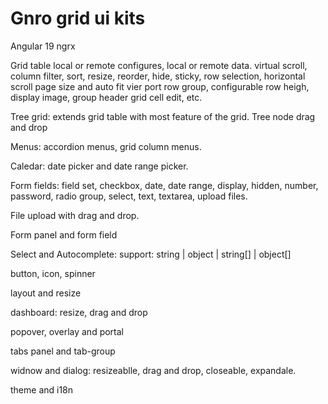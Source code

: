 # Gnro grid ui kits

Angular 19 ngrx

Grid table local or remote configures, local or remote data. 
   virtual scroll, column filter, sort, resize, reorder, hide, sticky, row selection, horizontal scroll
   page size and auto fit vier port 
   row group, configurable row heigh, display image, group header
   grid cell edit, etc.

 Tree grid: extends grid table with most feature of the grid.
   Tree node drag and drop

 Menus: accordion menus, grid column menus.

 Caledar: date picker and date range picker.

 Form fields: field set, checkbox, date, date range, display, hidden, number, password, radio group, select, text, textarea, upload files.

 File upload with drag and drop.

 Form panel and form field

 Select and Autocomplete: support: string | object | string[] | object[]

 button, icon, spinner

 layout and resize

 dashboard: resize, drag and drop

 popover, overlay and portal

 tabs panel and tab-group

 widnow and dialog: resizeablle, drag and drop, closeable, expandale.

 theme and i18n